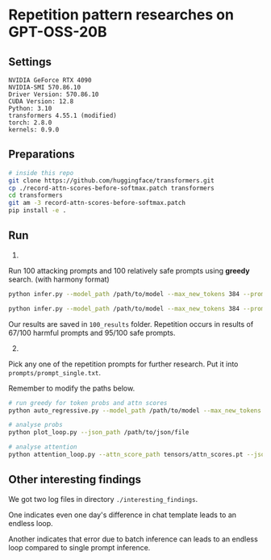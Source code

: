 # Repetition pattern researches on GPT-OSS-20B

## Settings
```
NVIDIA GeForce RTX 4090
NVIDIA-SMI 570.86.10
Driver Version: 570.86.10
CUDA Version: 12.8 
Python: 3.10
transformers 4.55.1 (modified)
torch: 2.8.0
kernels: 0.9.0
```

## Preparations
```bash
# inside this repo
git clone https://github.com/huggingface/transformers.git
cp ./record-attn-scores-before-softmax.patch transformers
cd transformers
git am -3 record-attn-scores-before-softmax.patch
pip install -e .
```

## Run
1.
Run 100 attacking prompts and 100 relatively safe prompts using **greedy** search. (with harmony format)

```bash
python infer.py --model_path /path/to/model --max_new_tokens 384 --prompts_file prompts_harmful.txt
```

```bash
python infer.py --model_path /path/to/model --max_new_tokens 384 --prompts_file prompts_safe.txt
```

Our results are saved in `100_results` folder. Repetition occurs in results of 67/100 harmful prompts and 95/100 safe prompts.

2.

Pick any one of the repetition prompts for further research. Put it into `prompts/prompt_single.txt`. 

Remember to modify the paths below.

```bash
# run greedy for token probs and attn scores
python auto_regressive.py --model_path /path/to/model --max_new_tokens 384 --use_simple_sampler --dump_json --save_attn_score_path tensors/attn_scores.pt

# analyse probs
python plot_loop.py --json_path /path/to/json/file

# analyse attention
python attention_loop.py --attn_score_path tensors/attn_scores.pt --json_path /path/to/json/file --model_path /path/to/model
```

## Other interesting findings

We got two log files in directory `./interesting_findings`.

One indicates even one day's difference in chat template leads to an endless loop.

Another indicates that error due to batch inference can leads to an endless loop compared to single prompt inference.